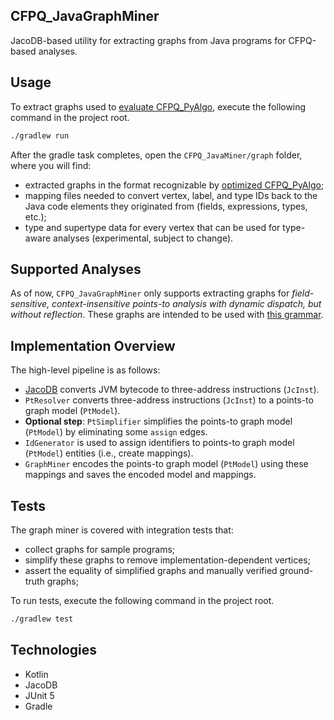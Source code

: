 ## CFPQ_JavaGraphMiner

JacoDB-based utility for extracting graphs from Java programs for CFPQ-based analyses.

## Usage

To extract graphs used to [evaluate CFPQ_PyAlgo](https://github.com/FormalLanguageConstrainedPathQuerying/CFPQ_PyAlgo/tree/murav/optimize-matrix/cfpq_eval), 
execute the following command in the project root.
```bash
./gradlew run
```

After the gradle task completes, open the `CFPQ_JavaMiner/graph` folder, where you will find:
* extracted graphs in the format recognizable by [optimized CFPQ_PyAlgo](https://github.com/FormalLanguageConstrainedPathQuerying/CFPQ_PyAlgo/tree/murav/optimize-matrix);
* mapping files needed to convert vertex, label, and type IDs back to the Java code elements they originated from (fields, expressions, types, etc.);
* type and supertype data for every vertex that can be used for type-aware analyses (experimental, subject to change).

## Supported Analyses

As of now, `CFPQ_JavaGraphMiner` only supports extracting graphs for _field-sensitive, context-insensitive points-to analysis with dynamic dispatch, but without reflection_.
These graphs are intended to be used with [this grammar](https://formallanguageconstrainedpathquerying.github.io/CFPQ_Data/grammars/data/java_points_to.html#java-points-to).

## Implementation Overview

The high-level pipeline is as follows:
* [JacoDB](https://jacodb.org/) converts JVM bytecode to three-address instructions (`JcInst`).
* `PtResolver` converts three-address instructions (`JcInst`) to a points-to graph model (`PtModel`).
* **Optional step**: `PtSimplifier` simplifies the points-to graph model (`PtModel`) by eliminating some `assign` edges.
* `IdGenerator` is used to assign identifiers to points-to graph model (`PtModel`) entities (i.e., create mappings).
* `GraphMiner` encodes the points-to graph model (`PtModel`) using these mappings and saves the encoded model and mappings.

## Tests

The graph miner is covered with integration tests that:
* collect graphs for sample programs;
* simplify these graphs to remove implementation-dependent vertices;
* assert the equality of simplified graphs and manually verified ground-truth graphs;

To run tests, execute the following command in the project root.
```bash
./gradlew test
```

## Technologies

* Kotlin
* JacoDB
* JUnit 5
* Gradle
